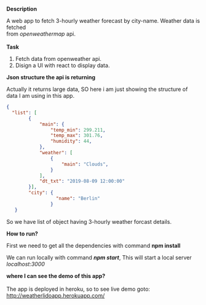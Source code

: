 
**Description**

A web app to fetch 3-hourly weather forecast by city-name.  Weather data is fetched <br/>
from *openweathermap* api.<br/>
<br/>
**Task**

  1. Fetch data from openweather api.
  2. Disign a UI with react to display data. 
  
  
 **Json structure the api is returning**
 
  Actually it returns large data,  SO here i am just showing the structure of data I am using in this app.
  
  ```json
  {
    "list": [
          {
              "main": {
                  "temp_min": 299.211,
                  "temp_max": 301.76,
                  "humidity": 44,
              },
              "weather": [
                  {
                      "main": "Clouds",
                  }
              ],
              "dt_txt": "2019-08-09 12:00:00"
          }],
          "city": {
                    "name": "Berlin"
                  }
     }
 ```
 So we have list of object having 3-hourly weather forcast details.
     
**How to run?**

  First we need to get all the dependencies with command **npm install**

  We can run locally with command ***npm start***, This will start a local server *localhost:3000*
  
  
 **where I can see the demo of this app?**<br/>
 <br/>
  The app is deployed in heroku, so to see live demo goto: http://weatherlidoapp.herokuapp.com/
  
